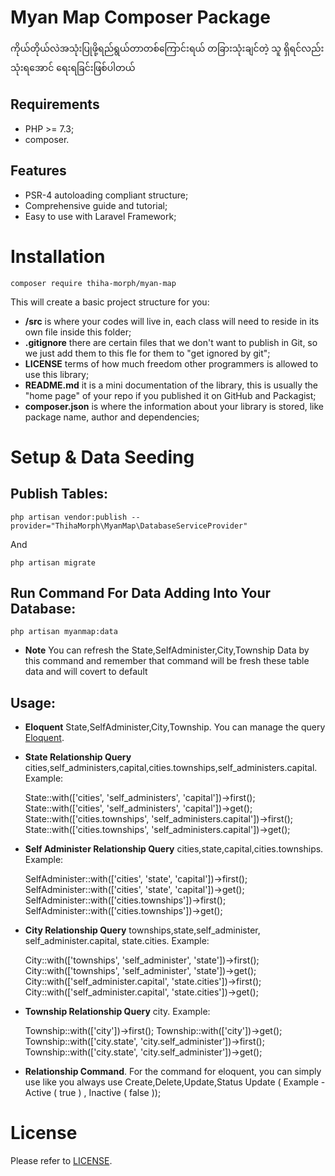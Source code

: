 Myan Map Composer Package
============

ကိုယ်တိုယ်လဲအသုံးပြုဖို့ရည်ရွယ်တာတစ်ကြောင်းရယ် တခြားသုံးချင်တဲ့ သူ ရှိရင်လည်း သုံးရအောင် ရေးရခြင်းဖြစ်ပါတယ်

Requirements
------------

* PHP >= 7.3;
* composer.

Features
--------

* PSR-4 autoloading compliant structure;
* Comprehensive guide and tutorial;
* Easy to use with Laravel Framework;

Installation
============

    composer require thiha-morph/myan-map
    
This will create a basic project structure for you:

* **/src** is where your codes will live in, each class will need to reside in its own file inside this folder;
* **.gitignore** there are certain files that we don't want to publish in Git, so we just add them to this fle for them to "get ignored by git";
* **LICENSE** terms of how much freedom other programmers is allowed to use this library;
* **README.md** it is a mini documentation of the library, this is usually the "home page" of your repo if you published it on GitHub and Packagist;
* **composer.json** is where the information about your library is stored, like package name, author and dependencies;

Setup & Data Seeding
============

Publish Tables:
--------

    php artisan vendor:publish --provider="ThihaMorph\MyanMap\DatabaseServiceProvider"
 
And

    php artisan migrate
    
Run Command For Data Adding Into Your Database:
------------------

    php artisan myanmap:data

* **Note** You can refresh the State,SelfAdminister,City,Township Data by this command and remember that command will be fresh these table data and will covert to default

Usage:
------------------

* **Eloquent** State,SelfAdminister,City,Township. You can manage the query [Eloquent](https://laravel.com/docs/10.x/eloquent).

* **State Relationship Query** cities,self_administers,capital,cities.townships,self_administers.capital. Example:

    State::with(['cities', 'self_administers', 'capital'])->first();
    State::with(['cities', 'self_administers', 'capital'])->get();
    State::with(['cities.townships', 'self_administers.capital'])->first();
    State::with(['cities.townships', 'self_administers.capital'])->get();

* **Self Administer Relationship Query** cities,state,capital,cities.townships. Example:

    SelfAdminister::with(['cities', 'state', 'capital'])->first();
    SelfAdminister::with(['cities', 'state', 'capital'])->get();
    SelfAdminister::with(['cities.townships'])->first();
    SelfAdminister::with(['cities.townships'])->get();

* **City Relationship Query** townships,state,self_administer, self_administer.capital, state.cities. Example:

    City::with(['townships', 'self_administer', 'state'])->first();
    City::with(['townships', 'self_administer', 'state'])->get();
    City::with(['self_administer.capital', 'state.cities'])->first();
    City::with(['self_administer.capital', 'state.cities'])->get();

* **Township Relationship Query** city. Example:

    Township::with(['city'])->first();
    Township::with(['city'])->get();
    Township::with(['city.state', 'city.self_administer'])->first();
    Township::with(['city.state', 'city.self_administer'])->get();

* **Relationship Command**. For the command for eloquent, you can simply use like you always use Create,Delete,Update,Status Update ( Example - Active ( true ) , Inactive ( false ));

License
=======

Please refer to [LICENSE](https://github.com/thihaeungg/myan-map/blob/main/LICENSE).

